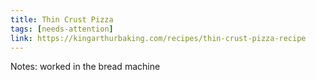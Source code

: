 ```yaml
---
title: Thin Crust Pizza
tags: [needs-attention]
link: https://kingarthurbaking.com/recipes/thin-crust-pizza-recipe
---
```

Notes: worked in the bread machine

